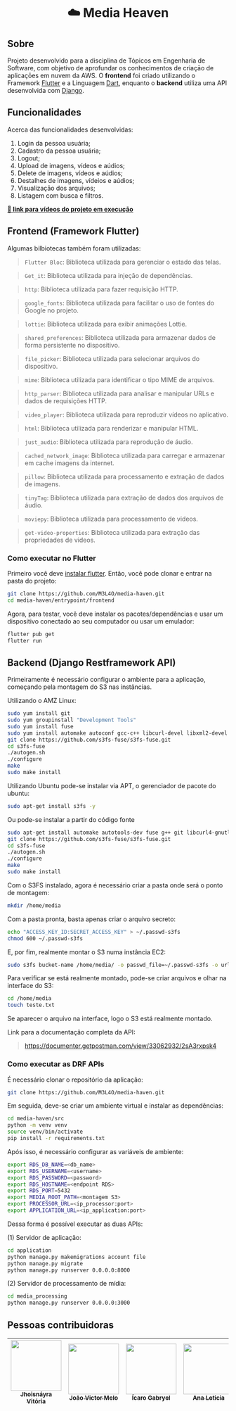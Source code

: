 <h1 align="center"> ☁️ Media Heaven </h1>

## Sobre
Projeto desenvolvido para a disciplina de Tópicos em Engenharia de Software, com objetivo de aprofundar os conhecimentos de criaçāo de aplicaçōes em nuvem da AWS. O **frontend** foi criado utilizando o Framework [Flutter](https://flutter.dev/) e a Linguagem [Dart](https://dart.dev/), enquanto o **backend** utiliza uma API desenvolvida com [Django](https://docs.djangoproject.com/en/5.0/ref/). 

## Funcionalidades
Acerca das funcionalidades desenvolvidas:

1. Login da pessoa usuária;
2. Cadastro da pessoa usuária;
3. Logout;
4. Upload de imagens, vídeos e aúdios;
5. Delete de imagens, vídeos e aúdios;
6. Destalhes de imagens, vídeios e aúdios;
7. Visualizaçāo dos arquivos;
8. Listagem com busca e filtros.

**[🔗 link para vídeos do projeto em execuçāo](https://drive.google.com/drive/folders/13thCFGqY-M-tHVMUQ1vovENslBGf-MDR?usp=sharing)** 

## Frontend (Framework Flutter)

Algumas bilbiotecas também foram utilizadas:

> `Flutter Bloc`: Biblioteca utilizada para gerenciar o estado das telas.

> `Get_it`: Biblioteca utilizada para injeçāo de dependências.

> `http`: Biblioteca utilizada para fazer requisição HTTP.

> `google_fonts`: Biblioteca utilizada para facilitar o uso de fontes do Google no projeto.

> `lottie`: Biblioteca utilizada para exibir animações Lottie.

> `shared_preferences`: Biblioteca utilizada para armazenar dados de forma persistente no dispositivo.

> `file_picker`: Biblioteca utilizada para selecionar arquivos do dispositivo.

> `mime`: Biblioteca utilizada para identificar o tipo MIME de arquivos.

> `http_parser`: Biblioteca utilizada para analisar e manipular URLs e dados de requisições HTTP.

> `video_player`: Biblioteca utilizada para reproduzir vídeos no aplicativo.

> `html`: Biblioteca utilizada para renderizar e manipular HTML.

> `just_audio`: Biblioteca utilizada para reprodução de áudio.

> `cached_network_image`: Biblioteca utilizada para carregar e armazenar em cache imagens da internet.

> `pillow`: Biblioteca utilizada para processamento e extração de dados de imagens.

> `tinyTag`: Biblioteca utilizada para extração de dados dos arquivos de áudio.

> `moviepy`: Biblioteca utilizada para processamento de videos.

> `get-video-properties`: Biblioteca utilizada para extração das propriedades de videos.

### Como executar no Flutter

Primeiro você deve [instalar flutter](https://docs.flutter.dev/get-started/install). Então, você pode clonar e entrar na pasta do projeto:

```bash
git clone https://github.com/M3L4O/media-haven.git
cd media-haven/entrypoint/frontend
```

Agora, para testar, você deve instalar os pacotes/dependências e usar um dispositivo conectado ao seu computador ou usar um emulador:

```bash
flutter pub get
flutter run
```

## Backend (Django Restframework API)
Primeiramente é necessário configurar o ambiente para a aplicação, começando pela montagem do S3 nas instâncias.

Utilizando o AMZ Linux:

```bash
sudo yum install git
sudo yum groupinstall "Development Tools"
sudo yum install fuse
sudo yum install automake autoconf gcc-c++ libcurl-devel libxml2-devel
git clone https://github.com/s3fs-fuse/s3fs-fuse.git
cd s3fs-fuse
./autogen.sh
./configure
make
sudo make install
```

Utilizando Ubuntu pode-se instalar via APT, o gerenciador de pacote do ubuntu:

```bash
sudo apt-get install s3fs -y
```

Ou pode-se instalar a partir do código fonte

```bash
sudo apt-get install automake autotools-dev fuse g++ git libcurl4-gnutls-dev libfuse-dev libssl-dev libxml2-dev make pkg-config
git clone https://github.com/s3fs-fuse/s3fs-fuse.git
cd s3fs-fuse
./autogen.sh
./configure
make
sudo make install
```

Com o S3FS instalado, agora é necessário criar a pasta onde será o ponto de montagem:

```bash
mkdir /home/media
```

Com a pasta pronta, basta apenas criar o arquivo secreto:

```bash
echo "ACCESS_KEY_ID:SECRET_ACCESS_KEY" > ~/.passwd-s3fs
chmod 600 ~/.passwd-s3fs
```

E, por fim, realmente montar o S3 numa instância EC2:

```bash
sudo s3fs bucket-name /home/media/ -o passwd_file=~/.passwd-s3fs -o url=https://s3.amazonaws.com
```
Para verificar se está realmente montado, pode-se criar arquivos e olhar na interface do S3:

```bash
cd /home/media
touch teste.txt
```
Se aparecer o arquivo na interface, logo o S3 está realmente montado.

Link para a documentação completa da API:
> https://documenter.getpostman.com/view/33062932/2sA3rxpsk4

### Como executar as DRF APIs

É necessário clonar o repositório da aplicação:

```bash
git clone https://github.com/M3L4O/media-haven.git
```
Em seguida, deve-se criar um ambiente virtual e instalar as dependências:

```bash
cd media-haven/src
python -m venv venv
source venv/bin/activate
pip install -r requirements.txt
```
Após isso, é necessário configurar as variáveis de ambiente:

```bash
export RDS_DB_NAME=<db_name>
export RDS_USERNAME=<username>
export RDS_PASSWORD=<password>
export RDS_HOSTNAME=<endpoint RDS>
export RDS_PORT=5432
export MEDIA_ROOT_PATH=<montagem S3>
export PROCESSOR_URL=<ip_processor:port>
export APPLICATION_URL=<ip_application:port>
```

Dessa forma é possível executar as duas APIs:

(1) Servidor de aplicação:

```bash
cd application
python manage.py makemigrations account file
python manage.py migrate
python manage.py runserver 0.0.0.0:8000
```

(2) Servidor de processamento de mídia:

```bash
cd media_processing
python manage.py runserver 0.0.0.0:3000
```


## Pessoas contribuidoras

| [<img loading="lazy" src="https://avatars.githubusercontent.com/u/57508736?v=4" width=115><br><sub> Jhoisnáyra Vitória </sub>](https://github.com/jhoisz) |  [<img loading="lazy" src="https://avatars.githubusercontent.com/u/83297541?v=4" width=115><br><sub> Joāo Victor Melo </sub>](https://github.com/M3L4O) |  [<img loading="lazy" src="https://avatars.githubusercontent.com/u/91147230?v=4" width=115><br><sub> Ícaro Gabryel </sub>](https://github.com/icarogabryel) | [<img loading="lazy" src="https://avatars.githubusercontent.com/u/103615867?v=4" width=115><br><sub> Ana Leticia </sub>](https://github.com/Let0210) | [<img loading="lazy" src="https://avatars.githubusercontent.com/u/67970167?v=4" width=115><br><sub> Wesley Vitor </sub>](https://github.com/wesleyvitor11000) |
| :---: | :---: | :---: | :---: | :---: |
